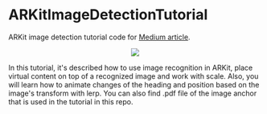 # ARKitImageDetectionTutorial
ARKit image detection tutorial code for [Medium article](https://medium.com/@ivannesterenko/arkit-tutorial-image-recognition-and-virtual-content-transform-91484ceaf5d5).

<p align="center">
  <img src="https://media.giphy.com/media/5nkI5dJEyuAUdGfH78/giphy.gif">
</p>

In this tutorial, it's described how to use image recognition in ARKit, place virtual content on top of a recognized image and work with scale. Also, you will learn how to animate changes of the heading and position based on the image's transform with lerp.
You can also find .pdf file of the image anchor that is used in the tutorial in this repo.
